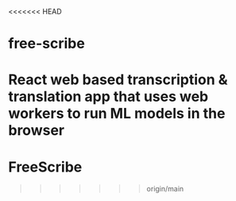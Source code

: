 <<<<<<< HEAD
# free-scribe
 React web based transcription & translation app that uses web workers to run ML models in the browser
=======
# FreeScribe
>>>>>>> origin/main
